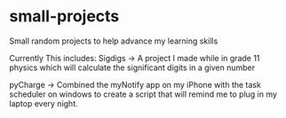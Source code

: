 # small-projects
Small random projects to help advance my learning skills

Currently This includes:
Sigdigs -> A project I made while in grade 11 physics which will calculate the significant digits in a given number

pyCharge -> Combined the myNotify app on my iPhone with the task scheduler on windows to create a script that will remind me to plug in my laptop every night.
